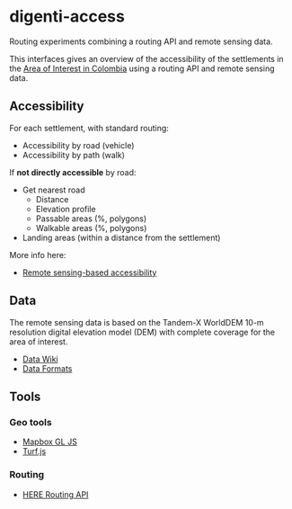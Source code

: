 # digenti-access

Routing experiments combining a routing API and remote sensing data.


This interfaces gives an overview of the accessibility of the settlements in the [Area of Interest in Colombia](https://docs.google.com/document/d/15N1pgERY4TUcnvck36jJFi3MvAZuxh8J-mOUpWDt-_w/edit?usp=sharing) using a routing API and remote sensing data.

## Accessibility

For each settlement, with standard routing:

- Accessibility by road (vehicle)
- Accessibility by path (walk)

If **not directly accessible** by road:

- Get nearest road
    - Distance
    - Elevation profile
    - Passable areas (%, polygons)
    - Walkable areas (%, polygons)
- Landing areas (within a distance from the settlement)

More info here:

- [Remote sensing-based accessibility](https://www.dropbox.com/s/rrpx3w3mq2a8qfh/160621_Remote_Sensing_based_Routing.pdf?dl=0)

## Data

The remote sensing data is based on the Tandem-X WorldDEM 10-m resolution digital elevation model (DEM) with complete coverage for the area of interest.

- [Data Wiki](https://docs.google.com/document/d/1rOW-6X6TNkypR-dgxWhZ4W7whIa5dxpPMbqCAW_iMPc/edit)
- [Data Formats](https://docs.google.com/spreadsheets/d/1igPn_mZqVaId_kqjcNPapB_qUvXkHo37GfP1JvSQrOs/edit?usp=sharing)

## Tools

### Geo tools

- [Mapbox GL JS](https://www.mapbox.com/mapbox-gl-js/)
- [Turf.js](http://turfjs.org/)

### Routing

- [HERE Routing API](https://developer.here.com/rest-apis/documentation/routing)

